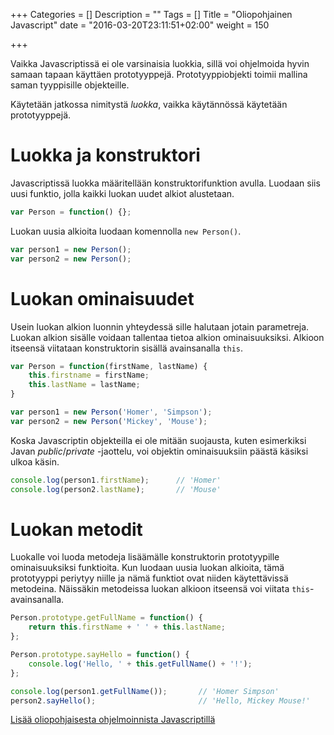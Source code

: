 +++
Categories = []
Description = ""
Tags = []
Title = "Oliopohjainen Javascript"
date = "2016-03-20T23:11:51+02:00"
weight = 150

+++

Vaikka Javascriptissä ei ole varsinaisia luokkia, sillä voi ohjelmoida
hyvin samaan tapaan käyttäen prototyyppejä. Prototyyppiobjekti toimii
mallina saman tyyppisille objekteille.

Käytetään jatkossa nimitystä *luokka*, vaikka käytännössä käytetään prototyyppejä.

Luokka ja konstruktori
============

Javascriptissä luokka määritellään konstruktorifunktion avulla. Luodaan siis
uusi funktio, jolla kaikki luokan uudet alkiot alustetaan.

```javascript
var Person = function() {};
```

Luokan uusia alkioita luodaan komennolla `new Person()`.

```javascript
var person1 = new Person();
var person2 = new Person();
```

Luokan ominaisuudet
===================

Usein luokan alkion luonnin yhteydessä sille halutaan jotain parametreja.
Luokan alkion sisälle voidaan tallentaa tietoa alkion ominaisuuksiksi.
Alkioon itseensä viitataan konstruktorin sisällä avainsanalla `this`.

```javascript
var Person = function(firstName, lastName) {
    this.firstname = firstName;
    this.lastName = lastName;
}

var person1 = new Person('Homer', 'Simpson');
var person2 = new Person('Mickey', 'Mouse');
```

Koska Javascriptin objekteilla ei ole mitään suojausta, kuten esimerkiksi
Javan *public*/*private* -jaottelu, voi objektin ominaisuuksiin päästä käsiksi
ulkoa käsin.

```javascript
console.log(person1.firstName);      // 'Homer'
console.log(person2.lastName);       // 'Mouse'
```

Luokan metodit
===============
Luokalle voi luoda metodeja lisäämälle konstruktorin prototyypille ominaisuuksiksi
funktioita. Kun luodaan uusia luokan alkioita, tämä prototyyppi periytyy niille ja
nämä funktiot ovat niiden käytettävissä metodeina. Näissäkin metodeissa
luokan alkioon itseensä voi viitata `this`-avainsanalla.

```javascript
Person.prototype.getFullName = function() {
    return this.firstName + ' ' + this.lastName;
};

Person.prototype.sayHello = function() {
    console.log('Hello, ' + this.getFullName() + '!');
};

console.log(person1.getFullName());       // 'Homer Simpson'
person2.sayHello();                       // 'Hello, Mickey Mouse!'
```

[Lisää oliopohjaisesta ohjelmoinnista Javascriptillä][OOP-javascript]

[OOP-javascript]: https://developer.mozilla.org/en-US/docs/Web/JavaScript/Introduction_to_Object-Oriented_JavaScript "Mozilla:OOP-Javascript"

